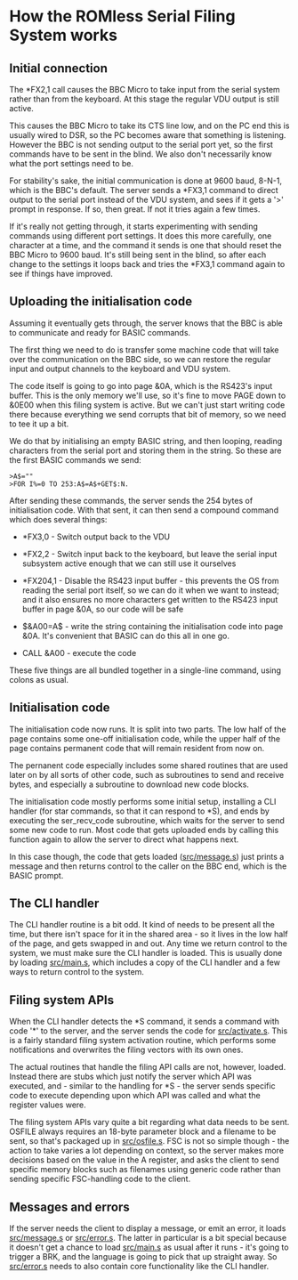 # How the ROMless Serial Filing System works

## Initial connection

The \*FX2,1 call causes the BBC Micro to take input from the
serial system rather than from the keyboard.  At this stage the
regular VDU output is still active.

This causes the BBC Micro to take its CTS line low, and on the
PC end this is usually wired to DSR, so the PC becomes aware
that something is listening.  However the BBC is not sending
output to the serial port yet, so the first commands have to be
sent in the blind.  We also don't necessarily know what the port
settings need to be.

For stability's sake, the initial communication is done at 9600
baud, 8-N-1, which is the BBC's default.  The server sends a
\*FX3,1 command to direct output to the serial port instead of
the VDU system, and sees if it gets a '>' prompt in response.
If so, then great.  If not it tries again a few times.

If it's really not getting through, it starts experimenting with
sending commands using different port settings.  It does this
more carefully, one character at a time, and the command it
sends is one that should reset the BBC Micro to 9600 baud.  It's
still being sent in the blind, so after each change to the
settings it loops back and tries the \*FX3,1 command again to
see if things have improved.

## Uploading the initialisation code

Assuming it eventually gets through, the server knows that the
BBC is able to communicate and ready for BASIC commands.

The first thing we need to do is transfer some machine code that
will take over the communication on the BBC side, so we can
restore the regular input and output channels to the keyboard
and VDU system.

The code itself is going to go into page &0A, which is the
RS423's input buffer.  This is the only memory we'll use, so
it's fine to move PAGE down to &0E00 when this filing system is
active.  But we can't just start writing code there because
everything we send corrupts that bit of memory, so we need to
tee it up a bit.

We do that by initialising an empty BASIC string, and then
looping, reading characters from the serial port and storing
them in the string.  So these are the first BASIC commands we
send:

    >A$=""
    >FOR I%=0 TO 253:A$=A$+GET$:N.

After sending these commands, the server sends the 254 bytes of
initialisation code.  With that sent, it can then send a
compound command which does several things:

* \*FX3,0 - Switch output back to the VDU

* \*FX2,2 - Switch input back to the keyboard, but leave the
serial input subsystem active enough that we can still use it
ourselves

* \*FX204,1 - Disable the RS423 input buffer - this prevents
the OS from reading the serial port itself, so we can do it 
when we want to instead; and it also ensures no more characters
get written to the RS423 input buffer in page &0A, so our code
will be safe

* $&A00=A$ - write the string containing the initialisation code
into page &0A.  It's convenient that BASIC can do this all in
one go.

* CALL &A00 - execute the code

These five things are all bundled together in a single-line
command, using colons as usual.

## Initialisation code

The initialisation code now runs.  It is split into two parts.
The low half of the page contains some one-off initialisation
code, while the upper half of the page contains permanent code
that will remain resident from now on.

The pernanent code especially includes some shared routines that
are used later on by all sorts of other code, such as
subroutines to send and receive bytes, and especially a
subroutine to download new code blocks.

The initialisation code mostly performs some initial setup,
installing a CLI handler (for star commands, so that it
can respond to \*S), and ends by executing the ser\_recv\_code
subroutine, which waits for the server to send some new code to
run.  Most code that gets uploaded ends by calling this function
again to allow the server to direct what happens next.

In this case though, the code that gets loaded ([src/message.s](src/message.s))
just prints a message and then returns control to the caller on
the BBC end, which is the BASIC prompt.

## The CLI handler

The CLI handler routine is a bit odd.  It kind of needs to be
present all the time, but there isn't space for it in the shared
area - so it lives in the low half of the page, and gets swapped
in and out.  Any time we return control to the system, we must
make sure the CLI handler is loaded.  This is usually done by
loading [src/main.s](src/main.s), which includes a copy of the CLI handler
and a few ways to return control to the system.

## Filing system APIs

When the CLI handler detects the \*S command, it sends a command
with code '\*' to the server, and the server sends the code for
[src/activate.s](src/activate.s).  This is a fairly standard filing system
activation routine, which performs some notifications and
overwrites the filing vectors with its own ones.

The actual routines that handle the filing API calls are not,
however, loaded.  Instead there are stubs which just notify the
server which API was executed, and - similar to the handling for
\*S - the server sends specific code to execute depending upon
which API was called and what the register values were.

The filing system APIs vary quite a bit regarding what data
needs to be sent.  OSFILE always requires an 18-byte parameter
block and a filename to be sent, so that's packaged up in
[src/osfile.s](src/osfile.s).  FSC is not so simple though - the action to
take varies a lot depending on context, so the server makes more
decisions based on the value in the A register, and asks the
client to send specific memory blocks such as filenames using
generic code rather than sending specific FSC-handling code to
the client.

## Messages and errors

If the server needs the client to display a message, or emit an
error, it loads [src/message.s](src/message.s) or [src/error.s](src/error.s).  The latter in
particular is a bit special because it doesn't get a chance to
load [src/main.s](src/main.s) as usual after it runs - it's going to trigger
a BRK, and the language is going to pick that up straight away.
So [src/error.s](src/error.s) needs to also contain core functionality like
the CLI handler.

